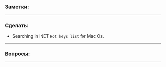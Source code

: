 ### Заметки:

* * * * *

### Сделать:
* Searching in INET `Hot keys list` for Mac Os. 

* * * * * 

### Вопросы:

* * * * *

